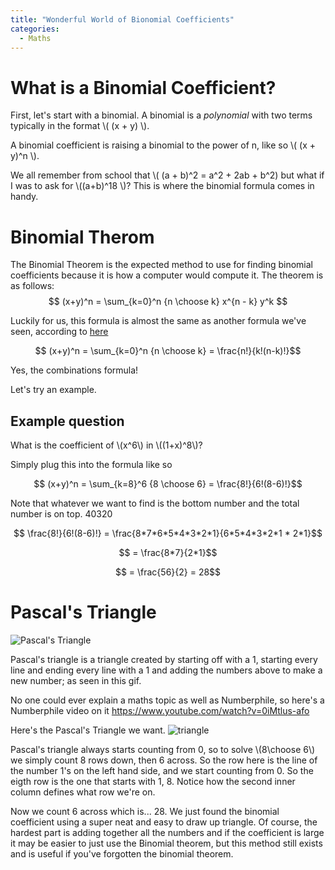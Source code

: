 ```yaml
---
title: "Wonderful World of Bionomial Coefficients"
categories:
  - Maths
---
```


# What is a Binomial Coefficient?

First, let's start with a binomial.
A binomial is a _polynomial_ with two terms typically in the format \\( (x + y) \\).

A binomial coefficient is raising a binomial to the power of n, like so \\( (x + y)^n \\).

We all remember from school that \\( (a + b)^2 = a^2 + 2ab + b^2) but what if I was to ask for \\((a+b)^18 \\)? This is where the binomial formula comes in handy. 

# Binomial Therom

The Binomial Theorem is the expected method to use for finding binomial coefficients because it is how a computer would compute it.
The theorem is as follows:
$$ (x+y)^n = \sum_{k=0}^n {n \choose k} x^{n - k} y^k $$

Luckily for us, this formula is almost the same as another formula we've seen, according to [here](http://www.purplemath.com/modules/binomial.htm)

$$ (x+y)^n = \sum_{k=0}^n {n \choose k} = \frac{n!}{k!(n-k)!}$$

Yes, the combinations formula! 

Let's try an example.

## Example question

What is the coefficient of \\(x^6\\) in \\((1+x)^8\\)?

Simply plug this into the formula like so

$$ (x+y)^n = \sum_{k=8}^6 {8 \choose 6} = \frac{8!}{6!(8-6)!}$$

Note that whatever we want to find is the bottom number and the total number is on top.
40320 

$$ \frac{8!}{6!(8-6)!} = \frac{8*7*6*5*4*3*2*1}{6*5*4*3*2*1 * 2*1}$$ 

$$ = \frac{8*7}{2*1}$$

$$ = \frac{56}{2} = 28$$


# Pascal's Triangle

![Pascal's Triangle](https://upload.wikimedia.org/wikipedia/commons/0/0d/PascalTriangleAnimated2.gif)

Pascal's triangle is a triangle created by starting off with a 1, starting every line and ending every line with a 1 and adding the numbers above to make a new number; as seen in this gif.

No one could ever explain a maths topic as well as Numberphile, so here's a Numberphile video on it
https://www.youtube.com/watch?v=0iMtlus-afo

Here's the Pascal's Triangle we want.
![triangle](https://i.stack.imgur.com/C93ol.png)

Pascal's triangle always starts counting from 0, so to solve \\(8\choose 6\\) we simply count 8 rows down, then 6 across. So the row here is the line of the number 1's on the left hand side, and we start counting from 0. So the eigth row is the one that starts with 1, 8. Notice how the second inner column defines what row we're on. 

Now we count 6 across which is... 28. We just found the binomial coefficient using a super neat and easy to draw up triangle. Of course, the hardest part is adding together all the numbers and if the coefficient is large it may be easier to just use the Binomial theorem, but this method still exists and is useful if you've forgotten the binomial theorem.



